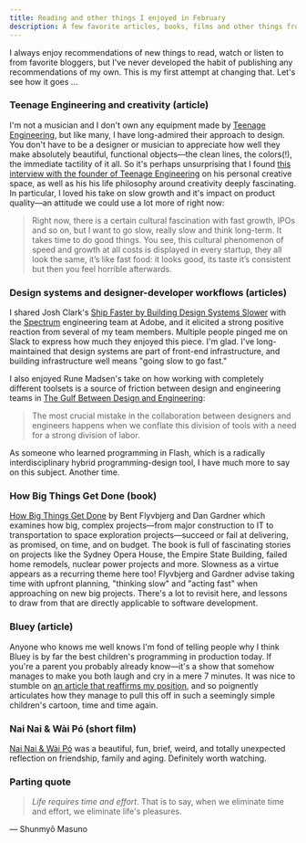 ```yaml
---
title: Reading and other things I enjoyed in February
description: A few favorite articles, books, films and other things from February 2024.
---
```


I always enjoy recommendations of new things to read, watch or listen to from favorite bloggers, but I've never developed the habit of publishing any recommendations of my own. This is my first attempt at changing that. Let's see how it goes ...

### Teenage Engineering and creativity (article)
I'm not a musician and I don't own any equipment made by [Teenage Engineering](https://teenage.engineering/), but like many, I have long-admired their approach to design. You don't have to be a designer or musician to appreciate how well they make absolutely beautiful, functional objects—the clean lines, the colors(!), the immediate tactility of it all. So it's perhaps unsurprising that I found [this interview with the founder of Teenage Engineering](https://scandinavianmind.com/feature/human-touch-interview-jesper-kouthoofd-teenage-engineering) on his personal creative space, as well as his his life philosophy around creativity deeply fascinating. In particular, I loved his take on slow growth and it's impact on product quality—an attitude we could use a lot more of right now:

>Right now, there is a certain cultural fascination with fast growth, IPOs and so on, but I want to go slow, really slow and think long-term. It takes time to do good things. You see, this cultural phenomenon of speed and growth at all costs is displayed in every startup, they all look the same, it’s like fast food: it looks good, its taste it’s consistent but then you feel horrible afterwards.

### Design systems and designer-developer workflows (articles)
I shared Josh Clark's [Ship Faster by Building Design Systems Slower](https://bigmedium.com/ideas/design-system-pace-layers-slow-fast.html) with the [Spectrum](https://spectrum.adobe.com) engineering team at Adobe, and it elicited a strong positive reaction from several of my team members. Multiple people pinged me on Slack to express how much they enjoyed this piece. I'm glad. I've long-maintained that design systems are part of front-end infrastructure, and building infrastructure well means "going slow to go fast."

I also enjoyed Rune Madsen's take on how working with completely different toolsets is a source of friction between design and engineering teams in [The Gulf Between Design and Engineering](https://designsystems.international/ideas/the-gulf-between-design-and-engineering/):

>The most crucial mistake in the collaboration between designers and engineers happens when we conflate this division of tools with a need for a strong division of labor.

As someone who learned programming in Flash, which is a radically interdisciplinary hybrid programming-design tool, I have much more to say on this subject. Another time.

### How Big Things Get Done (book)
[How Big Things Get Done](https://bookshop.org/p/books/how-big-things-get-done-the-surprising-factors-that-determine-the-fate-of-every-project-from-home-renovations-to-space-exploration-and-everyt-dan-gard/18556366?ean=9780593239513) by Bent Flyvbjerg and Dan Gardner which examines how big, complex projects—from major construction to IT to transportation to space exploration projects—succeed or fail at delivering, as promised, on time, and on budget. The book is full of fascinating stories on projects like the Sydney Opera House, the Empire State Building, failed home remodels, nuclear power projects and more. Slowness as a virtue appears as a recurring theme here too! Flyvbjerg and Gardner advise taking time with upfront planning, "thinking slow" and "acting fast" when approaching on new big projects. There's a lot to revisit here, and lessons to draw from that are directly applicable to software development.

### Bluey (article)
Anyone who knows me well knows I'm fond of telling people why I think Bluey is by far the best children's programming in production today. If you're a parent you probably already know—it's a show that somehow manages to make you both laugh and cry in a mere 7 minutes. It was nice to stumble on [an article that reaffirms my position](https://www.vulture.com/article/bluey-weepy-episodes.html), and so poignently articulates how they manage to pull this off in such a seemingly simple children's cartoon, time and time again.

### Nai Nai & Wài Pó (short film)
[Nai Nai & Wài Pó](https://www.imdb.com/title/tt26218316/) was a beautiful, fun, brief, weird, and totally unexpected reflection on friendship, family and aging. Definitely worth watching.

### Parting quote

>_Life requires time and effort_. That is to say, when we eliminate time and effort, we eliminate life's pleasures. 

— Shunmyō Masuno
